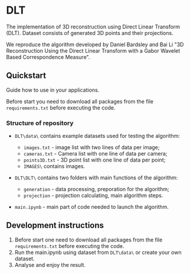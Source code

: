 # DLT
The implementation of 3D reconstruction using Direct Linear Transform (DLT). 
Dataset consists of generated 3D points and their projections.

We reproduce the algorithm developed by Daniel Bardsley and Bai Li "3D Reconstruction Using the Direct Linear Transform with a Gabor Wavelet Based
Correspondence Measure".

## Quickstart

Guide how to use in your applications.

Before start you need to download all packages from the file `requirements.txt` before executing the code.

### Structure of repository

- `DLT\data\` contains example datasets used for testing the algorithm:
  - `images.txt` - image list with two lines of data per image;
  - `cameras.txt` - Camera list with one line of data per camera;
  - `points3D.txt` - 3D point list with one line of data per point;
  - `IMAGES\` contains images.

- `DLT\DLT\` contains two folders with main functions of the algorithm:
  - `generation` - data processing, preporation for the algorithm;
  - `projection` - projection calculating, main algorithm steps.

- `main.ipynb` - main part of code needed to launch the algorithm.

## Development instructions

1. Before start one need to download all packages from the file `requirements.txt` before executing the code.
2. Run the main.ipynb using dataset from `DLT\data\` or create your own dataset.
3. Analyse and enjoy the result.
